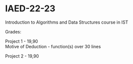 # IAED-22-23
Introduction to Algorithms and Data Structures course in IST

Grades:

Project 1 - 19,90   
Motive of Deduction - function(s) over 30 lines

Project 2 - 19,90
